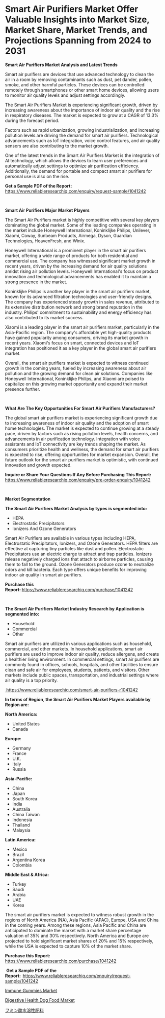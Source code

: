 <p><h1>Smart Air Purifiers Market Offer Valuable Insights into Market Size, Market Share, Market Trends, and Projections Spanning from 2024 to 2031</h1></p><p><strong>Smart Air Purifiers Market Analysis and Latest Trends</strong></p>
<p><p>Smart air purifiers are devices that use advanced technology to clean the air in a room by removing contaminants such as dust, pet dander, pollen, smoke, and other harmful particles. These devices can be controlled remotely through smartphones or other smart home devices, allowing users to monitor air quality levels and adjust settings accordingly.</p><p>The Smart Air Purifiers Market is experiencing significant growth, driven by increasing awareness about the importance of indoor air quality and the rise in respiratory diseases. The market is expected to grow at a CAGR of 13.3% during the forecast period. </p><p>Factors such as rapid urbanization, growing industrialization, and increasing pollution levels are driving the demand for smart air purifiers. Technological advancements such as IoT integration, voice control features, and air quality sensors are also contributing to the market growth.</p><p>One of the latest trends in the Smart Air Purifiers Market is the integration of AI technology, which allows the devices to learn user preferences and automatically adjust settings to optimize air purification efficiency. Additionally, the demand for portable and compact smart air purifiers for personal use is also on the rise.</p></p>
<p><strong>Get a Sample PDF of the Report:&nbsp;</strong> <a href="https://www.reliableresearchiq.com/enquiry/request-sample/1041242">https://www.reliableresearchiq.com/enquiry/request-sample/1041242</a></p>
<p>&nbsp;</p>
<p><strong>Smart Air Purifiers Major Market Players</strong></p>
<p><p>The Smart Air Purifiers market is highly competitive with several key players dominating the global market. Some of the leading companies operating in the market include Honeywell International, Koninklijke Philips, Unilever, Xiaomi, Coway, Sunbeam Products, Airmega, Dyson, Guardian Technologies, HeavenFresh, and Winix.</p><p>Honeywell International is a prominent player in the smart air purifiers market, offering a wide range of products for both residential and commercial use. The company has witnessed significant market growth in recent years, driven by the increasing demand for air quality solutions amidst rising air pollution levels. Honeywell International's focus on product innovation and technological advancements has enabled it to maintain a strong presence in the market.</p><p>Koninklijke Philips is another key player in the smart air purifiers market, known for its advanced filtration technologies and user-friendly designs. The company has experienced steady growth in sales revenue, attributed to its extensive distribution network and strong brand reputation in the industry. Philips' commitment to sustainability and energy efficiency has also contributed to its market success.</p><p>Xiaomi is a leading player in the smart air purifiers market, particularly in the Asia-Pacific region. The company's affordable yet high-quality products have gained popularity among consumers, driving its market growth in recent years. Xiaomi's focus on smart, connected devices and IoT integration has positioned it as a key player in the global smart air purifiers market.</p><p>Overall, the smart air purifiers market is expected to witness continued growth in the coming years, fueled by increasing awareness about air pollution and the growing demand for clean air solutions. Companies like Honeywell International, Koninklijke Philips, and Xiaomi are poised to capitalize on this growing market opportunity and expand their market presence further.</p></p>
<p>&nbsp;</p>
<p><strong>What Are The Key Opportunities For Smart Air Purifiers Manufacturers?</strong></p>
<p><p>The global smart air purifiers market is experiencing significant growth due to increasing awareness of indoor air quality and the adoption of smart home technologies. The market is expected to continue growing at a steady pace, driven by factors such as rising pollution levels, health concerns, and advancements in air purification technology. Integration with voice assistants and IoT connectivity are key trends shaping the market. As consumers prioritize health and wellness, the demand for smart air purifiers is expected to rise, offering opportunities for market expansion. Overall, the future outlook for the smart air purifiers market is optimistic, with continued innovation and growth expected.</p></p>
<p><strong>Inquire or Share Your Questions If Any Before Purchasing This Report:</strong> <a href="https://www.reliableresearchiq.com/enquiry/pre-order-enquiry/1041242">https://www.reliableresearchiq.com/enquiry/pre-order-enquiry/1041242</a></p>
<p>&nbsp;</p>
<p><strong>Market Segmentation</strong></p>
<p><strong>The Smart Air Purifiers Market Analysis by types is segmented into:</strong></p>
<p><ul><li>HEPA</li><li>Electrostatic Precipitators</li><li>Ionizers And Ozone Generators</li></ul></p>
<p><p>Smart Air Purifiers are available in various types including HEPA, Electrostatic Precipitators, Ionizers, and Ozone Generators. HEPA filters are effective at capturing tiny particles like dust and pollen. Electrostatic Precipitators use an electric charge to attract and trap particles. Ionizers release negatively charged ions that attach to airborne particles, causing them to fall to the ground. Ozone Generators produce ozone to neutralize odors and kill bacteria. Each type offers unique benefits for improving indoor air quality in smart air purifiers.</p></p>
<p><strong>Purchase this Report:&nbsp;</strong><a href="https://www.reliableresearchiq.com/purchase/1041242">https://www.reliableresearchiq.com/purchase/1041242</a></p>
<p>&nbsp;</p>
<p><strong>The Smart Air Purifiers Market Industry Research by Application is segmented into:</strong></p>
<p><ul><li>Household</li><li>Commercial</li><li>Other</li></ul></p>
<p><p>Smart air purifiers are utilized in various applications such as household, commercial, and other markets. In household applications, smart air purifiers are used to improve indoor air quality, reduce allergens, and create a healthier living environment. In commercial settings, smart air purifiers are commonly found in offices, schools, hospitals, and other facilities to ensure clean and safe air for employees, students, patients, and visitors. Other markets include public spaces, transportation, and industrial settings where air quality is a top priority.</p></p>
<p><a href="https://www.reliableresearchiq.com/smart-air-purifiers-r1041242">&nbsp;https://www.reliableresearchiq.com/smart-air-purifiers-r1041242</a></p>
<p><strong>In terms of Region, the Smart Air Purifiers Market Players available by Region are:</strong></p>
<p>
    <p> <strong> North America: </strong>
        <ul>
            <li>United States</li>
            <li>Canada</li>
        </ul>
        </p> 
    <p> <strong> Europe: </strong>
        <ul>
            <li>Germany</li>
            <li>France</li>
            <li>U.K.</li>
            <li>Italy</li>
            <li>Russia</li>
        </ul>
        </p> 
    <p> <strong> Asia-Pacific: </strong>
        <ul>
            <li>China</li>
            <li>Japan</li>
            <li>South Korea</li>
            <li>India</li>
            <li>Australia</li>
            <li>China Taiwan</li>
            <li>Indonesia</li>
            <li>Thailand</li>
            <li>Malaysia</li>
        </ul>
        </p> 
    <p> <strong> Latin America: </strong>
        <ul>
            <li>Mexico</li>
            <li>Brazil</li>
            <li>Argentina Korea</li>
            <li>Colombia</li>
        </ul>
        </p> 
    <p> <strong> Middle East & Africa: </strong>
        <ul>
            <li>Turkey</li>
            <li>Saudi</li>
            <li>Arabia</li>
            <li>UAE</li>
            <li>Korea</li>
        </ul>
    </p>
    </p>
<p><p>The smart air purifiers market is expected to witness robust growth in the regions of North America (NA), Asia Pacific (APAC), Europe, USA and China in the coming years. Among these regions, Asia Pacific and China are anticipated to dominate the market with a market share percentage valuation of 35% and 30% respectively. North America and Europe are projected to hold significant market shares of 20% and 15% respectively, while the USA is expected to capture 10% of the market share.</p></p>
<p><strong>Purchase this Report: </strong><a href="https://www.reliableresearchiq.com/purchase/1041242">https://www.reliableresearchiq.com/purchase/1041242</a></p>
<p>&nbsp;<strong>Get a Sample PDF of the Report:&nbsp;&nbsp;</strong><a href="https://www.reliableresearchiq.com/enquiry/request-sample/1041242">https://www.reliableresearchiq.com/enquiry/request-sample/1041242</a></p>
<p><strong></strong></p>
<p><p><a href="https://github.com/sarabits412/Market-Research-Report-List-1/blob/main/immune-gummies-market.md">Immune Gummies Market</a></p><p><a href="https://github.com/dianemacle6776/Market-Research-Report-List-1/blob/main/digestive-health-dog-food-market.md">Digestive Health Dog Food Market</a></p><p><a href="https://github.com/zjkmgcs938405/Market-Research-Report-List-3/blob/main/716495737286.md">フミン酸水溶性肥料</a></p></p>